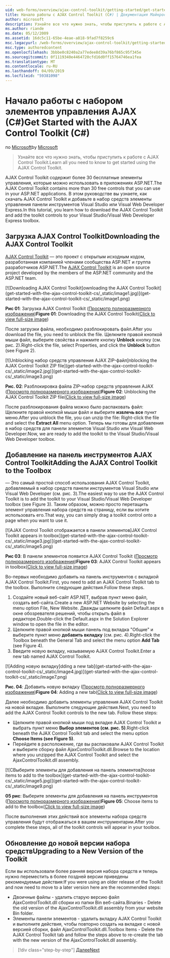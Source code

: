 ```yaml
---
uid: web-forms/overview/ajax-control-toolkit/getting-started/get-started-with-the-ajax-control-toolkit-cs
title: Начало работы с AJAX Control Toolkit (C#) | Документация Майкрософт
author: microsoft
description: Узнайте все что нужно знать, чтобы приступить к работе с AJAX Control Toolkit.
ms.author: riande
ms.date: 05/12/2009
ms.assetid: 16dc5c11-65be-4eae-a818-9fad7f8259c6
msc.legacyurl: /web-forms/overview/ajax-control-toolkit/getting-started/get-started-with-the-ajax-control-toolkit-cs
msc.type: authoredcontent
ms.openlocfilehash: 3bbbe0c8240a2a77edee8d39a76bf865c95f345e
ms.sourcegitcommit: 0f1119340e4464720cfd16d0ff15764746ea1fea
ms.translationtype: MT
ms.contentlocale: ru-RU
ms.lasthandoff: 04/09/2019
ms.locfileid: "59381098"
---
```

# <a name="get-started-with-the-ajax-control-toolkit-c"></a><span data-ttu-id="fdf1a-103">Начало работы с набором элементов управления AJAX (C#)</span><span class="sxs-lookup"><span data-stu-id="fdf1a-103">Get Started with the AJAX Control Toolkit (C#)</span></span>

<span data-ttu-id="fdf1a-104">по [Microsoft](https://github.com/microsoft)</span><span class="sxs-lookup"><span data-stu-id="fdf1a-104">by [Microsoft](https://github.com/microsoft)</span></span>

> <span data-ttu-id="fdf1a-105">Узнайте все что нужно знать, чтобы приступить к работе с AJAX Control Toolkit.</span><span class="sxs-lookup"><span data-stu-id="fdf1a-105">Learn all you need to know to get started using the AJAX Control Toolkit.</span></span>


<span data-ttu-id="fdf1a-106">AJAX Control Toolkit содержит более 30 бесплатные элементы управления, которые можно использовать в приложениях ASP.NET.</span><span class="sxs-lookup"><span data-stu-id="fdf1a-106">The AJAX Control Toolkit contains more than 30 free controls that you can use in your ASP.NET applications.</span></span> <span data-ttu-id="fdf1a-107">В этом руководстве вы узнаете, как скачать AJAX Control Toolkit и добавьте в набор средств элементы управления панели инструментов Visual Studio или Visual Web Developer Express.</span><span class="sxs-lookup"><span data-stu-id="fdf1a-107">In this tutorial, you learn how to download the AJAX Control Toolkit and add the toolkit controls to your Visual Studio/Visual Web Developer Express toolbox.</span></span>

## <a name="downloading-the-ajax-control-toolkit"></a><span data-ttu-id="fdf1a-108">Загрузка AJAX Control Toolkit</span><span class="sxs-lookup"><span data-stu-id="fdf1a-108">Downloading the AJAX Control Toolkit</span></span>

<span data-ttu-id="fdf1a-109">[AJAX Control Toolkit](http://devexpress.com/act) — это проект с открытым исходным кодом, разработанная компанией членами сообщества ASP.NET и группа разработчиков ASP.NET.</span><span class="sxs-lookup"><span data-stu-id="fdf1a-109">The [AJAX Control Toolkit](http://devexpress.com/act) is an open source project developed by the members of the ASP.NET community and the ASP.NET team.</span></span> 


[![D<span data-ttu-id="fdf1a-110">ownloading AJAX Control Toolkit]</span><span class="sxs-lookup"><span data-stu-id="fdf1a-110">ownloading the AJAX Control Toolkit]</span></span>(get-started-with-the-ajax-control-toolkit-cs/_static/image1.jpg)](get-started-with-the-ajax-control-toolkit-cs/_static/image1.png)

<span data-ttu-id="fdf1a-111">**Рис 01**: Загрузка AJAX Control Toolkit ([Просмотр полноразмерного изображения](get-started-with-the-ajax-control-toolkit-cs/_static/image2.png))</span><span class="sxs-lookup"><span data-stu-id="fdf1a-111">**Figure 01**: Downloading the AJAX Control Toolkit([Click to view full-size image](get-started-with-the-ajax-control-toolkit-cs/_static/image2.png))</span></span>


<span data-ttu-id="fdf1a-112">После загрузки файла, необходимо разблокировать файл.</span><span class="sxs-lookup"><span data-stu-id="fdf1a-112">After you download the file, you need to unblock the file.</span></span> <span data-ttu-id="fdf1a-113">Щелкните правой кнопкой мыши файл, выберите свойства и нажмите кнопку **Unblock** кнопку (см. рис. 2).</span><span class="sxs-lookup"><span data-stu-id="fdf1a-113">Right-click the file, select Properties, and click the **Unblock** button (see Figure 2).</span></span>


[![U<span data-ttu-id="fdf1a-114">nblocking набор средств управления AJAX ZIP-файл]</span><span class="sxs-lookup"><span data-stu-id="fdf1a-114">nblocking the AJAX Control Toolkit ZIP file]</span></span>(get-started-with-the-ajax-control-toolkit-cs/_static/image2.jpg)](get-started-with-the-ajax-control-toolkit-cs/_static/image3.png)

<span data-ttu-id="fdf1a-115">**Рис. 02**: Разблокировка файла ZIP-набор средств управления AJAX ([Просмотр полноразмерного изображения](get-started-with-the-ajax-control-toolkit-cs/_static/image4.png))</span><span class="sxs-lookup"><span data-stu-id="fdf1a-115">**Figure 02**: Unblocking the AJAX Control Toolkit ZIP file([Click to view full-size image](get-started-with-the-ajax-control-toolkit-cs/_static/image4.png))</span></span>


<span data-ttu-id="fdf1a-116">После разблокирования файла можно было распаковать файл: Щелкните правой кнопкой мыши файл и выберите **извлечь все** пункт меню.</span><span class="sxs-lookup"><span data-stu-id="fdf1a-116">After you unblock the file, you can unzip the file: Right-click the file and select the **Extract All** menu option.</span></span> <span data-ttu-id="fdf1a-117">Теперь мы готовы для добавления в набор средств для панели элементов Visual Studio или Visual Web Developer.</span><span class="sxs-lookup"><span data-stu-id="fdf1a-117">Now, we are ready to add the toolkit to the Visual Studio/Visual Web Developer toolbox.</span></span>

## <a name="adding-the-ajax-control-toolkit-to-the-toolbox"></a><span data-ttu-id="fdf1a-118">Добавление на панель инструментов AJAX Control Toolkit</span><span class="sxs-lookup"><span data-stu-id="fdf1a-118">Adding the AJAX Control Toolkit to the Toolbox</span></span>

<span data-ttu-id="fdf1a-119">— Это самый простой способ использования AJAX Control Toolkit, добавляемый в набор средств панели инструментов Visual Studio или Visual Web Developer (см. рис. 3).</span><span class="sxs-lookup"><span data-stu-id="fdf1a-119">The easiest way to use the AJAX Control Toolkit is to add the toolkit to your Visual Studio/Visual Web Developer toolbox (see Figure 3).</span></span> <span data-ttu-id="fdf1a-120">Таким образом, можно просто перетащить элемент управления набора средств на страницу, если вы хотите использовать его.</span><span class="sxs-lookup"><span data-stu-id="fdf1a-120">That way, you can simply drag a toolkit control onto a page when you want to use it.</span></span>


[![A<span data-ttu-id="fdf1a-121">JAX Control Toolkit отображается в панели элементов]</span><span class="sxs-lookup"><span data-stu-id="fdf1a-121">JAX Control Toolkit appears in toolbox]</span></span>(get-started-with-the-ajax-control-toolkit-cs/_static/image3.jpg)](get-started-with-the-ajax-control-toolkit-cs/_static/image5.png)

<span data-ttu-id="fdf1a-122">**Рис 03**: В панели элементов появится AJAX Control Toolkit ([Просмотр полноразмерного изображения](get-started-with-the-ajax-control-toolkit-cs/_static/image6.png))</span><span class="sxs-lookup"><span data-stu-id="fdf1a-122">**Figure 03**: AJAX Control Toolkit appears in toolbox([Click to view full-size image](get-started-with-the-ajax-control-toolkit-cs/_static/image6.png))</span></span>


<span data-ttu-id="fdf1a-123">Во-первых необходимо добавить на панель инструментов с вкладкой AJAX Control Toolkit.</span><span class="sxs-lookup"><span data-stu-id="fdf1a-123">First, you need to add an AJAX Control Toolkit tab to the toolbox.</span></span> <span data-ttu-id="fdf1a-124">Выполните следующие действия.</span><span class="sxs-lookup"><span data-stu-id="fdf1a-124">Follow these steps.</span></span>

1. <span data-ttu-id="fdf1a-125">Создайте новый веб-сайт ASP.NET, выбрав пункт меню файл, создать веб-сайта.</span><span class="sxs-lookup"><span data-stu-id="fdf1a-125">Create a new ASP.NET Website by selecting the menu option File, New Website.</span></span> <span data-ttu-id="fdf1a-126">Дважды щелкните файл Default.aspx в окне обозревателя решений, чтобы открыть файл в редакторе.</span><span class="sxs-lookup"><span data-stu-id="fdf1a-126">Double-click the Default.aspx in the Solution Explorer window to open the file in the editor.</span></span>
2. <span data-ttu-id="fdf1a-127">Щелкните правой кнопкой мыши панель под вкладка "Общие" и выберите пункт меню **добавить вкладку** (см. рис. 4).</span><span class="sxs-lookup"><span data-stu-id="fdf1a-127">Right-click the Toolbox beneath the General Tab and select the menu option **Add Tab** (see Figure 4).</span></span>
3. <span data-ttu-id="fdf1a-128">Введите новую вкладку, называемую AJAX Control Toolkit.</span><span class="sxs-lookup"><span data-stu-id="fdf1a-128">Enter a new tab named AJAX Control Toolkit.</span></span>


[![A<span data-ttu-id="fdf1a-129">dding новую вкладку]</span><span class="sxs-lookup"><span data-stu-id="fdf1a-129">dding a new tab]</span></span>(get-started-with-the-ajax-control-toolkit-cs/_static/image4.jpg)](get-started-with-the-ajax-control-toolkit-cs/_static/image7.png)

<span data-ttu-id="fdf1a-130">**Рис. 04**: Добавить новую вкладку ([Просмотр полноразмерного изображения](get-started-with-the-ajax-control-toolkit-cs/_static/image8.png))</span><span class="sxs-lookup"><span data-stu-id="fdf1a-130">**Figure 04**: Adding a new tab([Click to view full-size image](get-started-with-the-ajax-control-toolkit-cs/_static/image8.png))</span></span>


<span data-ttu-id="fdf1a-131">Далее необходимо добавить элементы управления AJAX Control Toolkit на новой вкладке. Выполните следующие действия.</span><span class="sxs-lookup"><span data-stu-id="fdf1a-131">Next, you need to add the AJAX Control Toolkit controls to the new tab. Follow these steps:</span></span>

- <span data-ttu-id="fdf1a-132">Щелкните правой кнопкой мыши под вкладке AJAX Control Toolkit и выбрать пункт меню **Выбор элементов (см. рис. 5)**.</span><span class="sxs-lookup"><span data-stu-id="fdf1a-132">Right-click beneath the AJAX Control Toolkit tab and select the menu option **Choose Items (see Figure 5)**.</span></span>
- <span data-ttu-id="fdf1a-133">Перейдите в расположение, где вы распаковали AJAX Control Toolkit и выберите сборку файл AjaxControlToolkit.dll.</span><span class="sxs-lookup"><span data-stu-id="fdf1a-133">Browse to the location where you unzipped the AJAX Control Toolkit and select the AjaxControlToolkit.dll assembly.</span></span>


[![C<span data-ttu-id="fdf1a-134">Выберите элементы для добавления на панель элементов]</span><span class="sxs-lookup"><span data-stu-id="fdf1a-134">hoose items to add to the toolbox]</span></span>(get-started-with-the-ajax-control-toolkit-cs/_static/image5.jpg)](get-started-with-the-ajax-control-toolkit-cs/_static/image9.png)

<span data-ttu-id="fdf1a-135">**05 рис**: Выберите элементы для добавления на панель инструментов ([Просмотр полноразмерного изображения](get-started-with-the-ajax-control-toolkit-cs/_static/image10.png))</span><span class="sxs-lookup"><span data-stu-id="fdf1a-135">**Figure 05**: Choose items to add to the toolbox([Click to view full-size image](get-started-with-the-ajax-control-toolkit-cs/_static/image10.png))</span></span>


<span data-ttu-id="fdf1a-136">После выполнения этих действий все элементы набора средств управления будут отображаться в вашем инструментарии.</span><span class="sxs-lookup"><span data-stu-id="fdf1a-136">After you complete these steps, all of the toolkit controls will appear in your toolbox.</span></span>

## <a name="upgrading-to-a-new-version-of-the-toolkit"></a><span data-ttu-id="fdf1a-137">Обновление до новой версии набора средств</span><span class="sxs-lookup"><span data-stu-id="fdf1a-137">Upgrading to a New Version of the Toolkit</span></span>

<span data-ttu-id="fdf1a-138">Если вы использовали более ранняя версия набора средств и теперь нужно переместить в более поздней версии приведены рекомендуемые действия:</span><span class="sxs-lookup"><span data-stu-id="fdf1a-138">If you were using an older release of the Toolkit and now need to move to a later version here are the recommended steps:</span></span>

- <span data-ttu-id="fdf1a-139">Двоичные файлы - удалить старую версию файл AjaxControlToolkit.dll сборки из папки Bin веб-сайта.</span><span class="sxs-lookup"><span data-stu-id="fdf1a-139">Binaries - Delete the old version of the AjaxControlToolkit.dll assembly from your website Bin folder.</span></span>
- <span data-ttu-id="fdf1a-140">Элементы панели элементов - удалить вкладку AJAX Control Toolkit и выполните действия, чтобы повторно создать на вкладке с новой версией сборки, файл AjaxControlToolkit.dll.</span><span class="sxs-lookup"><span data-stu-id="fdf1a-140">Toolbox Items - Delete the AJAX Control Toolkit tab and follow the steps above to re-create the tab with the new version of the AjaxControlToolkit.dll assembly.</span></span>

> [!div class="step-by-step"]
> [<span data-ttu-id="fdf1a-141">Далее</span><span class="sxs-lookup"><span data-stu-id="fdf1a-141">Next</span></span>](using-ajax-control-toolkit-controls-and-control-extenders-cs.md)
